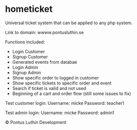 # hometicket
Universal ticket system that can be applied to any php system. 

Link to domain: wwww.pontusluthin.se 

Functions included: 

- Login Customer 
- Signup Customer 
- Generated events from databae 
- Login Admin 
- Signup Admin 
- Show specific order to logged in customer 
- Show specific tickets to specific order and event 
- Search if ticket is valid and not used 
- Beginning of a cart and order flow (still some issues to fix)


Test customer login: 
Username: micke 
Password: teacher1

Test admin login: 
Username: micke
Password: admin1

© Pontus Luthin Development


